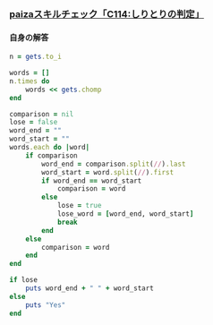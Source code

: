 ### [paizaスキルチェック「C114:しりとりの判定」](https://paiza.jp/challenges/share/KMlFSdV42xjrM2BkyH3rvmvKz34k3LoZ3AffYF75f0I?campaign=165&source=social)
#### 自身の解答
```ruby
n = gets.to_i

words = []
n.times do
    words << gets.chomp
end

comparison = nil
lose = false
word_end = ""
word_start = ""
words.each do |word|
    if comparison
        word_end = comparison.split(//).last
        word_start = word.split(//).first
        if word_end == word_start
            comparison = word
        else
            lose = true
            lose_word = [word_end, word_start]
            break
        end
    else
        comparison = word
    end
end

if lose
    puts word_end + " " + word_start
else
    puts "Yes"
end
```
